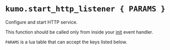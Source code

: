 # `kumo.start_http_listener { PARAMS }`

Configure and start HTTP service.

This function should be called only from inside your
[init](../../events/init.md) event handler.

`PARAMS` is a lua table that can accept the keys listed below.

